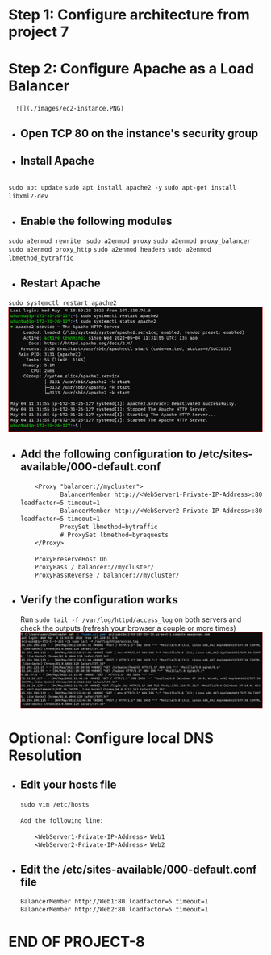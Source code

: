 # **Step 1: Configure architecture from project 7**
    


# **Step 2: Configure Apache as a Load Balancer**
      ![](./images/ec2-instance.PNG)
- ## Open TCP 80 on the instance's security group
- ## Install Apache
    ```
 `sudo apt update`
 `sudo apt install apache2 -y`
 `sudo apt-get install libxml2-dev`
    
- ## Enable the following modules
    
 `sudo a2enmod rewrite`
 ` sudo a2enmod proxy`
 `sudo a2enmod proxy_balancer`
 `sudo a2enmod proxy_http`
 `sudo a2enmod headers`
 `sudo a2enmod lbmethod_bytraffic`
    
- ## Restart Apache

 `sudo systemctl restart apache2` ![](./images/apache-status.PNG)
    
- ## Add the following configuration to /etc/sites-available/000-default.conf
    ```
        <Proxy "balancer://mycluster">
               BalancerMember http://<WebServer1-Private-IP-Address>:80 loadfactor=5 timeout=1
               BalancerMember http://<WebServer2-Private-IP-Address>:80 loadfactor=5 timeout=1
               ProxySet lbmethod=bytraffic
               # ProxySet lbmethod=byrequests
        </Proxy>

        ProxyPreserveHost On
        ProxyPass / balancer://mycluster/
        ProxyPassReverse / balancer://mycluster/
    ```
- ## Verify the configuration works
    
   Run `sudo tail -f /var/log/httpd/access_log` on both servers and check the outputs (refresh your browser a couple or more times) ![](./images/tail.PNG)
    
  

# **Optional: Configure local DNS Resolution**

- ## Edit your hosts file 
    ```
    sudo vim /etc/hosts

    Add the following line:

        <WebServer1-Private-IP-Address> Web1
        <WebServer2-Private-IP-Address> Web2
- ## Edit the /etc/sites-available/000-default.conf file
    ```
    BalancerMember http://Web1:80 loadfactor=5 timeout=1
    BalancerMember http://Web2:80 loadfactor=5 timeout=1
    ```

# END OF PROJECT-8
